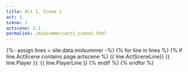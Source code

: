 ```yaml
---
title: Act 1, Scene 1
act: 1
scene: 1
actscene: 1.1
permalink: /midsummer/act1_scene1.html
---
```


{%- assign lines = site.data.midsummer -%}
{% for line in lines %}
{% if line.ActScene contains page.actscene %}
{{ line.ActSceneLine}} {{ line.Player }}: {{ line.PlayerLine }}
{% endif %}
{% endfor %}
